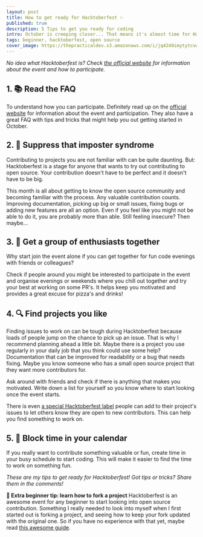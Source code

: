 ```yaml
---
layout: post
title: How to get ready for Hacktoberfest ✨
published: true
description: 5 Tips to get you ready for coding
intro: October is creeping closer... That means it's almost time for Hacktoberfest! Last year it was a great opportunity for me to get to know the open source community and to spend time coding something different for a change. As I enjoyed the event so much, I'd love to help others out getting a head start for this awesome month-long event!
tags: beginner, hacktoberfest, open source
cover_image: https://thepracticaldev.s3.amazonaws.com/i/jq4249imytytcvw3ewpg.png
---
```


_No idea what Hacktoberfest is? Check [the official website](https://hacktoberfest.digitalocean.com/) for information about the event and how to participate._

## **1. 📚 Read the FAQ**
To understand how you can participate. Definitely read up on the  [official website](https://hacktoberfest.digitalocean.com/) for information about the event and participation. They also have a great FAQ with tips and tricks that might help you out getting started in October.

## **2. 💪 Suppress that imposter syndrome**
Contributing to projects you are not familiar with can be quite daunting. But: Hacktoberfest is a stage for anyone that wants to try out contributing to open source. Your contribution doesn't have to be perfect and it doesn't have to be big.

This month is all about getting to know the open source community and becoming familiar with the process. Any valuable contribution counts. Improving documentation, picking up big or small issues, fixing bugs or adding new features are all an option. Even if you feel like you might not be able to do it, you are probably more than able. Still feeling insecure? Then maybe...

## **3. 🍕 Get a group of enthusiasts together**
Why start join the event alone if you can get together for fun code evenings with friends or colleagues?

Check if people around you might be interested to participate in the event and organise evenings or weekends where you chill out together and try your best at working on some PR's. It helps keep you motivated and provides a great excuse for pizza's and drinks!

## **4. 🔍 Find projects you like**
Finding issues to work on can be tough during Hacktoberfest because loads of people jump on the chance to pick up an issue. That is why I recommend planning ahead a little bit. Maybe there is a project you use regularly in your daily job that you think could use some help? Documentation that can be improved for readability or a bug that needs fixing. Maybe you know someone who has a small open source project that they want more contributors for.

Ask around with friends and check if there is anything that makes you motivated. Write down a list for yourself so you know where to start looking once the event starts.

There is even [a special Hacktoberfest label](https://github.com/search?utf8=%E2%9C%93&q=label%3Ahacktoberfest&type=Issues&ref=advsearch&l=&l=) people can add to their project's issues to let others know they are open to new contributors. This can help you find something to work on.

## **5. 📅 Block time in your calendar**
If you really want to contribute something valuable or fun, create time in your busy schedule to start coding. This will make it easier to find the time to work on something fun.

_These are my tips to get ready for Hacktoberfest! Got tips or tricks? Share them in the comments!_

**🍴 Extra beginner tip: learn how to fork a project**
Hacktoberfest is an awesome event for any beginner to start looking into open source contribution. Something I really needed to look into myself when I first started out is forking a project, and seeing how to keep your fork updated with the original one. So if you have no experience with that yet, maybe read [this awesome guide](https://help.github.com/en/articles/fork-a-repo).

